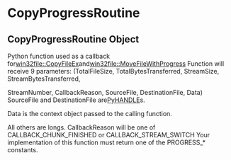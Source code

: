 # CopyProgressRoutine

## CopyProgressRoutine Object

Python function used as a callback for[win32file::CopyFileEx](win32file.md#win32filecopyfileex)and[win32file::MoveFileWithProgress](win32file.md#win32filemovefilewithprogress)
Function will receive 9 parameters:
\(TotalFileSize, TotalBytesTransferred, StreamSize, StreamBytesTransferred, 

StreamNumber, CallbackReason, SourceFile, DestinationFile, Data\)
SourceFile and DestinationFile are[PyHANDLE](#pyhandle)s\. 

Data is the context object passed to the calling function\. 

All others are longs\.
CallbackReason will be one of CALLBACK\_CHUNK\_FINISHED or CALLBACK\_STREAM\_SWITCH
Your implementation of this function must return one of the PROGRESS\_\* constants\.